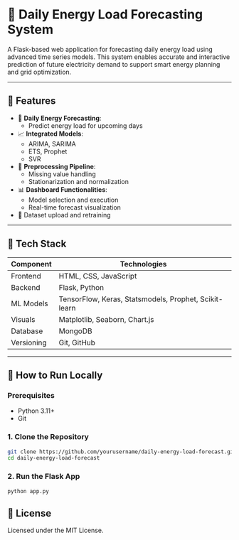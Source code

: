 # 🔋 Daily Energy Load Forecasting System

A Flask-based web application for forecasting daily energy load using advanced time series models. This system enables accurate and interactive prediction of future electricity demand to support smart energy planning and grid optimization.

---

## 🚀 Features

- 📅 **Daily Energy Forecasting**:
  - Predict energy load for upcoming days
- 📈 **Integrated Models**:
  - ARIMA, SARIMA
  - ETS, Prophet
  - SVR
- 🧠 **Preprocessing Pipeline**:
  - Missing value handling
  - Stationarization and normalization
- 📊 **Dashboard Functionalities**:
  - Model selection and execution
  - Real-time forecast visualization
- 🧩 Dataset upload and retraining
---

## 🧰 Tech Stack

| Component   | Technologies                        |
|-------------|-------------------------------------|
| Frontend    | HTML, CSS, JavaScript               |
| Backend     | Flask, Python                       |
| ML Models   | TensorFlow, Keras, Statsmodels, Prophet, Scikit-learn |
| Visuals     | Matplotlib, Seaborn, Chart.js       |
| Database    | MongoDB                             |
| Versioning  | Git, GitHub                         |


---

## 🧪 How to Run Locally

### Prerequisites

- Python 3.11+
- Git

### 1. Clone the Repository

```bash
git clone https://github.com/yourusername/daily-energy-load-forecast.git
cd daily-energy-load-forecast
```
### 2.  Run the Flask App
```bash
python app.py
```

## 📄 License
Licensed under the MIT License.




